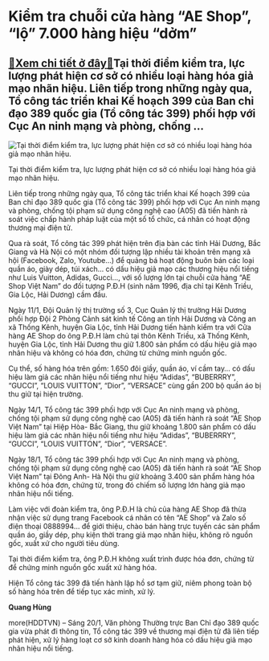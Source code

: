 Kiểm tra chuỗi cửa hàng “AE Shop”, “lộ” 7.000 hàng hiệu “dởm”
=============================================================

[:gift:Xem chi tiết ở đây:gift:](https://hddtvn.com/kiem-tra-chuoi-cua-hang-ae-shop-lo-7-000-hang-hieu-dom/)Tại thời điểm kiểm tra, lực lượng phát hiện cơ sở có nhiều loại hàng hóa giả mạo nhãn hiệu. Liên tiếp trong những ngày qua, Tổ công tác triển khai Kế hoạch 399 của Ban chỉ đạo 389 quốc gia (Tổ công tác 399) phối hợp với Cục An ninh mạng và phòng, chống …
--------------------------------------------------------------------------------------------------------------------------------------------------------------------------------------------------------------------------------------------------------------





![Tại thời điểm kiểm tra, lực lượng phát hiện cơ sở có nhiều loại hàng hóa giả mạo nhãn hiệu.](https://hddtvn.com/wp-content/uploads/2021/01/0359_image_64834411.jpg "Tại thời điểm kiểm tra, lực lượng phát hiện cơ sở có nhiều loại hàng hóa giả mạo nhãn hiệu.")


Tại thời điểm kiểm tra, lực lượng phát hiện cơ sở có nhiều loại hàng hóa giả mạo nhãn hiệu.



Liên tiếp trong những ngày qua, Tổ công tác triển khai Kế hoạch 399 của Ban chỉ đạo 389 quốc gia (Tổ công tác 399) phối hợp với Cục An ninh mạng và phòng, chống tội phạm sử dụng công nghệ cao (A05) đã tiến hành rà soát việc chấp hành pháp luật của một số tổ chức, cá nhân có hoạt động thương mại điện tử.


Qua rà soát, Tổ công tác 399 phát hiện trên địa bàn các tỉnh Hải Dương, Bắc Giang và Hà Nội có một nhóm đối tượng lập nhiều tài khoản trên mạng xã hội (Facebook, Zalo, Youtube…) để quảng bá hoạt động buôn bán các loại quần áo, giày dép, túi xách… có dấu hiệu giả mạo các thương hiệu nổi tiếng như Luis Vuitton, Adidas, Gucci…, với số lượng lớn tại chuỗi cửa hàng “AE Shop Việt Nam” do đối tượng P.Đ.H (sinh năm 1996, địa chỉ tại Kênh Triều, Gia Lộc, Hải Dương) cầm đầu.


Ngày 11/1, Đội Quản lý thị trường số 3, Cục Quản lý thị trường Hải Dương phối hợp Đội 2 Phòng Cảnh sát kinh tế Công an tỉnh Hải Dương và Công an xã Thống Kênh, huyện Gia Lộc, tỉnh Hải Dương tiến hành kiểm tra với Cửa hàng AE Shop do ông P.Đ.H làm chủ tại thôn Kênh Triều, xã Thống Kênh, huyện Gia Lộc, tỉnh Hải Dương thu giữ 1.800 sản phẩm có dấu hiệu giả mạo nhãn hiệu và không có hóa đơn, chứng từ chứng minh nguồn gốc.


Cụ thể, số hàng hóa trên gồm: 1.650 đôi giầy, quần áo, ví cầm tay… có dấu hiệu làm giả các nhãn hiệu nổi tiếng như hiệu “Adidas”, “BUBERRRY”, “GUCCI”, “LOUIS VUITTON”, “Dior”, “VERSACE” cùng gần 200 bộ quần áo bị thu giữ tại hiện trường.


Ngày 14/1, Tổ công tác 399 phối hợp với Cục An ninh mạng và phòng, chống tội phạm sử dụng công nghệ cao (A05) đã tiến hành rà soát “AE Shop Việt Nam” tại Hiệp Hòa- Bắc Giang, thu giữ khoảng 1.800 sản phẩm có dấu hiệu làm giả các nhãn hiệu nổi tiếng như hiệu “Adidas”, “BUBERRRY”, “GUCCI”, “LOUIS VUITTON”, “Dior”, “VERSACE”.


Ngày 18/1, Tổ công tác 399 phối hợp với Cục An ninh mạng và phòng, chống tội phạm sử dụng công nghệ cao (A05) đã tiến hành rà soát “AE Shop Việt Nam” tại Đông Anh- Hà Nội thu giữ khoảng 3.400 sản phẩm hàng hóa không có hóa đơn, chứng từ, trong đó chiếm số lượng lớn hàng giả mạo nhãn hiệu nổi tiếng.


Làm việc với đoàn kiểm tra, ông P.Đ.H là chủ của hàng AE Shop đã thừa nhận việc sử dụng trang Facebook cá nhân có tên “AE Shop” và Zalo số điện thoại 0888994… để giới thiệu, chào bán hàng trực tuyến các sản phẩm quần áo, giầy dép, phụ kiện thời trang giả mạo nhãn hiệu, không rõ nguồn gốc, xuất xứ cho người tiêu dùng.


Tại thời điểm kiểm tra, ông P.Đ.H không xuất trình được hóa đơn, chứng từ để chứng minh nguồn gốc xuất xứ hàng hóa.


Hiện Tổ công tác 399 đã tiến hành lập hồ sơ tạm giữ, niêm phong toàn bộ số hàng hóa trên để tiếp tục xác minh, xử lý.




**Quang Hùng**



more(HDDTVN) – Sáng 20/1, Văn phòng Thường trực Ban Chỉ đạo 389 quốc gia vừa phát đi thông tin, Tổ công tác 399 về thương mại điện tử đã liên tiếp phát hiện, xử lý hàng loạt cơ sở kinh doanh hàng hóa có dấu hiệu giả mạo nhãn hiệu nổi tiếng.

